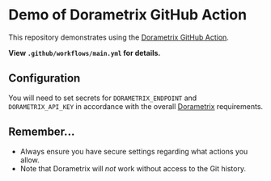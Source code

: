 # Demo of Dorametrix GitHub Action

This repository demonstrates using the [Dorametrix GitHub Action](https://github.com/mikaelvesavuori/demo-dorametrix-action).

**View `.github/workflows/main.yml` for details.**

## Configuration

You will need to set secrets for `DORAMETRIX_ENDPOINT` and `DORAMETRIX_API_KEY` in accordance with the overall [Dorametrix](https://github.com/mikaelvesavuori/dorametrix) requirements.

## Remember...

- Always ensure you have secure settings regarding what actions you allow.
- Note that Dorametrix will _not_ work without access to the Git history.

